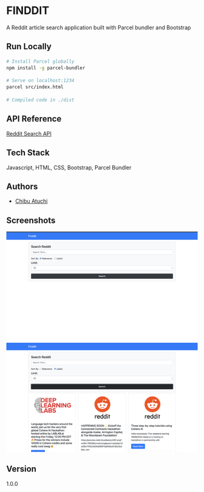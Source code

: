 # FINDDIT

A Reddit article search application built with Parcel bundler and Bootstrap

## Run Locally

```bash
# Install Parcel globally
npm install -g parcel-bundler

# Serve on localhost:1234
parcel src/index.html

# Compiled code in ./dist
```

## API Reference

[Reddit Search API](https://www.reddit.com/dev/api/#GET_search)

## Tech Stack

Javascript, HTML, CSS, Bootstrap, Parcel Bundler

## Authors

- [Chibu Atuchi](https://www.github.com/catuchi)

## Screenshots

![App Screenshot 1](https://github.com/catuchi/finddit/blob/main/src/Screen%20Shot%202022-08-18%20at%205.22.00%20PM.png?raw=true)
![App Screenshot 2](https://github.com/catuchi/finddit/blob/main/src/Screen%20Shot%202022-08-18%20at%205.22.32%20PM.png?raw=true)

## Version

1.0.0
